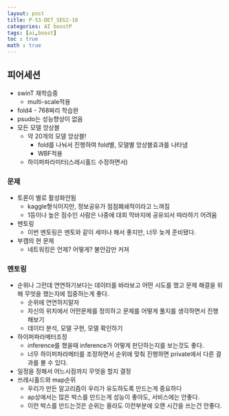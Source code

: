 ```yaml
---
layout: post
title: P-S3-DET_SEG2-18
categories: AI boostP
tags: [ai,boost]
toc : true
math : true
---
```


## 피어세션
- swinT 재학습중
  - multi-scale적용
- fold4 - 768짜리 학습완
- psudo는 성능향상이 없음
- 모든 모델 앙상블 
  - 약 20개의 모델 앙상블! 
    - fold를 나눠서 진행하여 fold별, 모델별 앙상블효과를 나타냄
    - WBF적용
  - 하이퍼파라미터(스레시홀드 수정하면서)


### 문제
- 토론이 별로 활성화안됨
  - kaggle형식이지만, 정보공유가 점점폐쇄적이라고 느껴짐
  - 1등이나 높은 점수인 사람은 나중에 대회 막바지에 공유되서 따라하기 어려움
- 멘토링
  - 이번 멘토링은 멘토와 같이 세미나 해서 좋지만, 너무 늦게 준비됐다.
- 부캠의 현 문제
  - 네트워킹은 언제? 어떻게? 불안감만 커져


### 멘토링
- 순위나 그런데 연연하기보다는 데이터를 바라보고 어떤 시도를 했고 문제 해결을 위해 무엇을 했는지에 집중하는게 좋다.
  - 순위에 연연하지말자
  - 자신의 위치에서 어떤문제를 정의하고 문제를 어떻게 풀지를 생각하면서 진행해보기
  - 데이터 분석, 모델 구현, 모델 확인하기
- 하이퍼파라메터조정
  - inference를 했을때 inference가 어떻게 판단하는지를 보는것도 좋다.
  - 너무 하이퍼파라메터를 조정하면서 순위에 맞춰 진행하면 private에서 다른 결과를 볼 수 있다.
- 일정을 정해서 어느시점까지 무엇을 할지 결정
- 쓰레시홀드와 map순위
  - 우리가 만든 알고리즘이 우리가 유도하도록 만드는게 중요하다
  - ap상에서는 많은 박스를 만드는게 성능이 좋아도, 서비스에는 안좋다.
  - 이런 박스를 만드는것은 순위는 올라도 이런부분에 오랜 시간을 쓰는건 안좋다.



